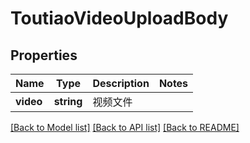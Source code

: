 # ToutiaoVideoUploadBody

## Properties
Name | Type | Description | Notes
------------ | ------------- | ------------- | -------------
**video** | **string** | 视频文件 | 

[[Back to Model list]](../../README.md#documentation-for-models) [[Back to API list]](../../README.md#documentation-for-api-endpoints) [[Back to README]](../../README.md)

